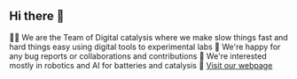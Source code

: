 ## Hi there 👋

🙋‍♀️ We are the Team of Digital catalysis where we make slow things fast and hard things easy using digital tools to experimental labs
🌈 We're happy for any bug reports or collaborations and contributions
🍿 We're interested mostly in robotics and AI for batteries and catalysis
🧙 [Visit our webpage]([https://www.ch.nat.tum.de/digicat/landing-page/)
